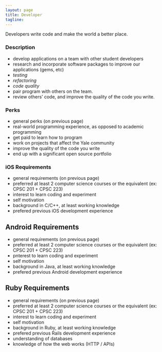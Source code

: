 ```yaml
---
layout: page
title: Developer
tagline:
---
```


Developers write code and make the world a better place.

### Description
* develop applications on a team with other student developers
* research and incorporate software packages to improve our applications (gems, etc)
* *testing*
* *refactoring*
* *code quality*
* pair program with others on the team.
* review others’ code, and improve the quality of the code you write.

### Perks
* general perks (on previous page)
* real-world programming experience, as opposed to academic programming
* get paid to learn how to program
* work on projects that affect the Yale community
* improve the quality of the code you write
* end up with a significant open source portfolio

### iOS Requirements
* general requirements (on previous page)
* preferred at least 2 computer science courses or the equivalent (ex: CPSC 201 + CPSC 223)
* interest to learn coding and experiment
* self motivation
* background in C/C++, at least working knowledge
* prefered previous iOS development experience

## Android Requirements
* general requirements (on previous page)
* preferred at least 2 computer science courses or the equivalent (ex: CPSC 201 + CPSC 223)
* pnterest to learn coding and experiment
* self motivation
* background in Java, at least working knowledge
* prefered previous Android development experience

## Ruby Requirements
* general requirements (on previous page)
* preferred at least 2 computer science courses or the equivalent (ex: CPSC 201 + CPSC 223)
* interest to learn coding and experiment
* self motivation
* background in Ruby, at least working knowledge
* prefered previous Rails development experience
* understanding of databases
* knowledge of how the web works (HTTP / APIs)

